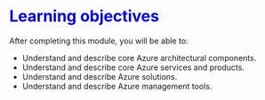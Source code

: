 <h1><strong><span style="color: #0000CD;">Learning objectives</span></strong></h1>

After completing this module, you will be able to:

* Understand and describe core Azure architectural components.
* Understand and describe core Azure services and products.
* Understand and describe Azure solutions.
* Understand and describe Azure management tools.
